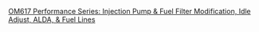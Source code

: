 [OM617 Performance Series: Injection Pump & Fuel Filter Modification, Idle Adjust, ALDA, & Fuel Lines](https://youtu.be/dvpX6mqkvUU)
